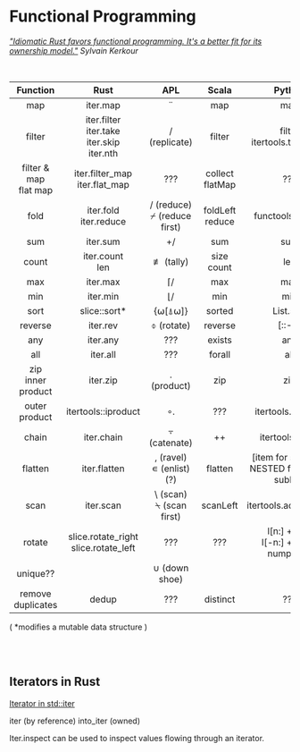 # Functional Programming

*["Idiomatic Rust favors functional programming. It's a better fit for its ownership model."](https://kerkour.com/rust-functional-programming)  Sylvain Kerkour*


<br>

| Function | Rust | APL | Scala | Python |
|:--:|:--:|:--:|:--:|:--:|
| map | iter.map | ¨ | map | map |
| filter | iter.filter<br>iter.take<br>iter.skip<br>iter.nth | / (replicate) | filter | filter<br>itertools.takewhile |
| filter & map<br>flat map | iter.filter_map<br>iter.flat_map | ??? | collect<br>flatMap | ??? |
| fold | iter.fold<br>iter.reduce | / (reduce)<br>⌿ (reduce first) | foldLeft<br>reduce | functools.reduce |
| sum | iter.sum| +/ | sum | sum |
| count | iter.count<br>len | ≢ (tally) | size<br>count | len |
| max | iter.max | ⌈/ | max | max |
| min | iter.min | ⌊/ | min | min |
| sort | slice::sort* | {⍵[⍋⍵]} | sorted | List.sort |
| reverse | iter.rev | ⌽ (rotate) | reverse | [::-1] |
| any | iter.any | ??? | exists | any |
| all | iter.all | ??? | forall | all |
| zip<br>inner product | iter.zip | . (product) | zip | zip |
| outer product | itertools::iproduct | ∘. | ??? | itertools.product |
| chain | iter.chain | ⍪ (catenate) | ++ | itertools.chain |
| flatten | iter.flatten | , (ravel)<br>∊ (enlist) (?) | flatten | [item for sublist in NESTED for item in sublist] |
| scan | iter.scan | \\ (scan)<br>⍀ (scan first) | scanLeft | itertools.accumulate |
| rotate | slice.rotate_right<br>slice.rotate_left | ??? | ??? | l[n:] + l[:n]<br>l[-n:] + l[:-n]<br>numpy.roll |
| unique?? |  | ∪ (down shoe) |  |  |
| remove duplicates | dedup | ??? | distinct | ??? |

( *modifies a mutable data structure )


<br><br>
## Iterators in Rust

[Iterator in std::iter](https://doc.rust-lang.org/std/iter/trait.Iterator.html)

iter (by reference)
into_iter (owned)

Iter.inspect can be used to inspect values flowing through an iterator.
